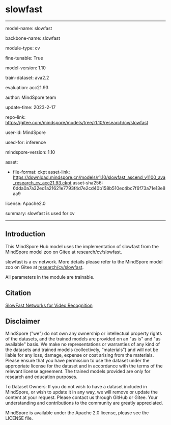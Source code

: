 # slowfast

---

model-name: slowfast

backbone-name: slowfast

module-type: cv

fine-tunable: True

model-version: 1.10

train-dataset: ava2.2

evaluation: acc21.93

author: MindSpore team

update-time: 2023-2-17

repo-link: <https://gitee.com/mindspore/models/tree/r1.10/research/cv/slowfast>

user-id: MindSpore

used-for: inference

mindspore-version: 1.10

asset:

-
    file-format: ckpt
    asset-link: <https://download.mindspore.cn/models/r1.10/slowfast_ascend_v1100_ava_research_cv_acc21.93.ckpt>
    asset-sha256: 6dda0a7a32ed1a21621e7793f4d7e2cd40b158b510ec4bc7f6f73a71e13e8aa9

license: Apache2.0

summary: slowfast is used for cv

---

## Introduction

This MindSpore Hub model uses the implementation of slowfast from the MindSpore model zoo on Gitee at research/cv/slowfast.

slowfast is a cv network. More details please refer to the MindSpore model zoo on Gitee at [research/cv/slowfast](https://gitee.com/mindspore/models/blob/r1.10/research/cv/slowfast/README.md).

All parameters in the module are trainable.

## Citation

[SlowFast Networks for Video Recognition](https://arxiv.org/pdf/1812.03982.pdf)

## Disclaimer

MindSpore ("we") do not own any ownership or intellectual property rights of the datasets, and the trained models are provided on an "as is" and "as available" basis. We make no representations or warranties of any kind of the datasets and trained models (collectively, “materials”) and will not be liable for any loss, damage, expense or cost arising from the materials. Please ensure that you have permission to use the dataset under the appropriate license for the dataset and in accordance with the terms of the relevant license agreement. The trained models provided are only for research and education purposes.

To Dataset Owners: If you do not wish to have a dataset included in MindSpore, or wish to update it in any way, we will remove or update the content at your request. Please contact us through GitHub or Gitee. Your understanding and contributions to the community are greatly appreciated.

MindSpore is available under the Apache 2.0 license, please see the LICENSE file.
